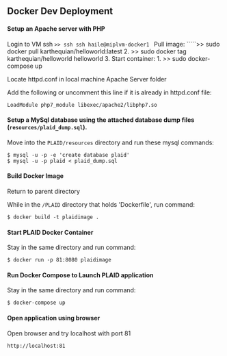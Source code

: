 ## Docker Dev Deployment

#### Setup an Apache server with PHP

Login to VM ssh
    ```
    >> ssh ssh haile@miplvm-docker1 
    ```
Pull image:
    `````>> sudo docker pull karthequian/helloworld:latest
    2. >> sudo docker tag karthequian/helloworld helloworld
3. Start container:
    1. >> sudo docker-compose up


Locate httpd.conf in local machine Apache Server folder

Add the following or uncomment this line if it is already in httpd.conf file:
```
LoadModule php7_module libexec/apache2/libphp7.so
```
####  Setup a MySql database using the attached database dump files (```resources/plaid_dump.sql```).
Move into the `PLAID/resources` directory and run these mysql commands:

```
$ mysql -u -p -e 'create database plaid'
$ mysql -u -p plaid < plaid_dump.sql
```
####  Build Docker Image
Return to parent directory

While in the `/PLAID` directory that holds 'Dockerfile', run command:

```
$ docker build -t plaidimage .
```

####  Start PLAID Docker Container

Stay in the same directory and run command:

```
$ docker run -p 81:8080 plaidimage
```

####  Run Docker Compose to Launch PLAID application

Stay in the same directory and run command:

```
$ docker-compose up
```

#### Open application using browser

Open browser and try localhost with port 81
```
http://localhost:81
```
